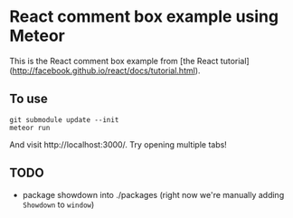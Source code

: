 # React comment box example using Meteor

This is the React comment box example from [the React tutorial] (http://facebook.github.io/react/docs/tutorial.html).

## To use

```
git submodule update --init
meteor run
```

And visit http://localhost:3000/. Try opening multiple tabs!

## TODO

* package showdown into ./packages (right now we're manually adding `Showdown` to `window`)
